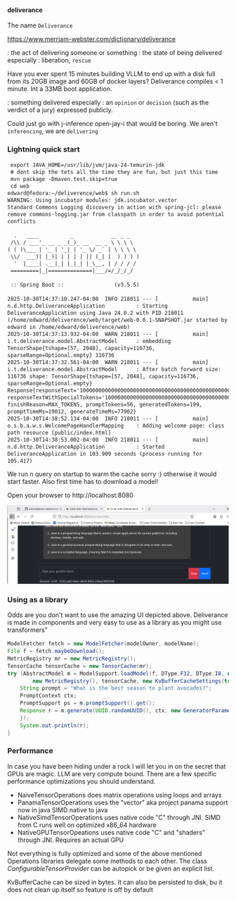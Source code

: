 #### deliverance

The name `Deliverance` 

https://www.merriam-webster.com/dictionary/deliverance

: the act of delivering someone or something : the state of being delivered
especially : liberation, `rescue`

Have you ever spent 15 minutes building VLLM to end up with a disk full from its 20GB image and 60GB of docker layers?
Deliverance compiles < 1 minute. Int a 33MB boot application.

: something delivered
especially : an `opinion` or `decision` (such as the verdict of a jury) expressed publicly.

Could just go with j-inference open-jay-i that would be boring. We aren't `inferencing`, we are
`delivering`

### Lightning quick start 

```shell
 export JAVA_HOME=/usr/lib/jvm/java-24-temurin-jdk
 # dont skip the tets all the time they are fun, but just this time
 mvn package -Dmaven.test.skip=true
 cd web
edward@fedora:~/deliverence/web$ sh run.sh 
WARNING: Using incubator modules: jdk.incubator.vector
Standard Commons Logging discovery in action with spring-jcl: please remove commons-logging.jar from classpath in order to avoid potential conflicts

  .   ____          _            __ _ _
 /\\ / ___'_ __ _ _(_)_ __  __ _ \ \ \ \
( ( )\___ | '_ | '_| | '_ \/ _` | \ \ \ \
 \\/  ___)| |_)| | | | | || (_| |  ) ) ) )
  '  |____| .__|_| |_|_| |_\__, | / / / /
 =========|_|==============|___/=/_/_/_/

 :: Spring Boot ::                (v3.5.5)

2025-10-30T14:37:10.247-04:00  INFO 218011 --- [           main] n.d.http.DeliveranceApplication          : Starting DeliveranceApplication using Java 24.0.2 with PID 218011 (/home/edward/deliverence/web/target/web-0.0.1-SNAPSHOT.jar started by edward in /home/edward/deliverence/web)
2025-10-30T14:37:13.932-04:00  WARN 218011 --- [           main] i.t.deliverance.model.AbstractModel      : embedding TensorShape{tshape=[57, 2048], capacity=116736, sparseRange=Optional.empty} 116736
2025-10-30T14:37:32.561-04:00  WARN 218011 --- [           main] i.t.deliverance.model.AbstractModel      : After batch forward size: 116736 shape: TensorShape{tshape=[57, 2048], capacity=116736, sparseRange=Optional.empty}
Response{responseText='10000000000000000000000000000000000000000000000000000000000000000000000000000000000000000000000000000000000000000000000000000000000000000000000000000000000000000000000000000000000000000000000000000000', responseTextWithSpecialTokens='10000000000000000000000000000000000000000000000000000000000000000000000000000000000000000000000000000000000000000000000000000000000000000000000000000000000000000000000000000000000000000000000000000000', finishReason=MAX_TOKENS, promptTokens=56, generatedTokens=199, promptTimeMs=19012, generateTimeMs=77902}
2025-10-30T14:38:52.134-04:00  INFO 218011 --- [           main] o.s.b.a.w.s.WelcomePageHandlerMapping    : Adding welcome page: class path resource [public/index.html]
2025-10-30T14:38:53.002-04:00  INFO 218011 --- [           main] n.d.http.DeliveranceApplication          : Started DeliveranceApplication in 103.909 seconds (process running for 105.417)

```
We run n query on startup to warm the cache sorry :) otherwise it would start faster. Also first time has to 
download a model!

Open your browser to http://localhost:8080

<p align="center">
  <img src="deliv.png"  alt="Deliver me">
</p>

### Using as a library
Odds are you don't want to use the amazing UI depicted above. Deliverance is made in components and 
very easy to use as a library as you might use transformers"

```java
ModelFetcher fetch = new ModelFetcher(modelOwner, modelName);
File f = fetch.maybeDownload();
MetricRegistry mr = new MetricRegistry();
TensorCache tensorCache = new TensorCache(mr);
try (AbstractModel m = ModelSupport.loadModel(f, DType.F32, DType.I8, new ConfigurableTensorProvider(tensorCache),
        new MetricRegistry(), tensorCache, new KvBufferCacheSettings(true))) {
    String prompt = "What is the best season to plant avocados?";
    PromptContext ctx;
    PromptSupport ps = m.promptSupport().get();
    Response r = m.generate(UUID.randomUUID(), ctx, new GeneratorParameters().withSeed(42), (s1, f1) -> {
    });
    System.out.println(r);
}
```

### Performance

In case you have been hiding under a rock I will let you in on the secret that GPUs are magic. LLM are very
compute bound. There are a few specific performance optimizations you should understand.

- NaiveTensorOperations does matrix operations using loops and arrays
- PanamaTensorOperations uses the "vector" aka project panama support now in java SIMD native to java
- NativeSimdTensorOperations uses native code "C" through JNI. SIMD from C runs well on optimized x86_64 hardware
- NativeGPUTensorOpeations uses native code "C" and "shaders" through JNI. Requires an actual GPU

Not everything is fully optimized and some of the above mentioned Operations libraries delegate some methods to 
each other. The class *ConfigurableTensorProvider* can be autopick or be given an explicit list.

KvBufferCache can be sized in bytes. It can also be persisted to disk, bu it does not clean up itself so feature is off by default
